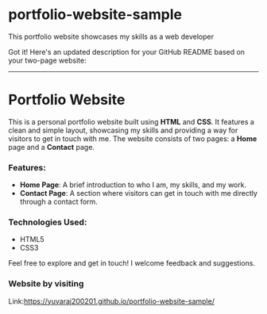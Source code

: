 # portfolio-website-sample
This portfolio website showcases my skills as a web developer

Got it! Here's an updated description for your GitHub README based on your two-page website:

---

# Portfolio Website

This is a personal portfolio website built using **HTML** and **CSS**. It features a clean and simple layout, showcasing my skills and providing a way for visitors to get in touch with me. The website consists of two pages: a **Home** page and a **Contact** page.

### Features:
- **Home Page**: A brief introduction to who I am, my skills, and my work.
- **Contact Page**: A section where visitors can get in touch with me directly through a contact form.

### Technologies Used:
- HTML5
- CSS3

Feel free to explore and get in touch! I welcome feedback and suggestions.
### Website by visiting
Link:https://yuvaraj200201.github.io/portfolio-website-sample/
